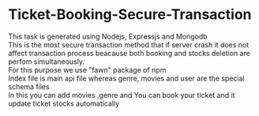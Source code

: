 # Ticket-Booking-Secure-Transaction

<p>This task is generated using Nodejs, Expressjs and Mongodb</br>
This is the most secure transaction method that if server crash it does not affect transaction process beacause both booking and stocks deletion are perfom simultaneously.</br>
For this purpose we use "fawn" package of npm</br>
Index file is main api file whereas genre, movies and user are the special schema files</br>
In this you can add movies ,genre and You can book your ticket and it update ticket stocks automatically
</p>
